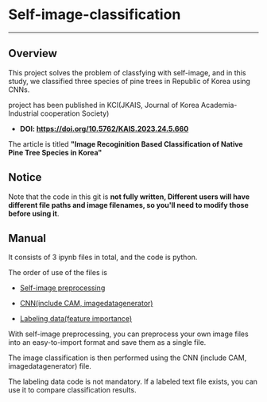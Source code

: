 # Self-image-classification
---
## Overview

This project solves the problem of classfying with self-image, and in this study, we classified three species of pine trees in Republic of Korea using CNNs.


project has been published in KCI(JKAIS, Journal of Korea Academia-Industrial cooperation Society)

* __DOI: https://doi.org/10.5762/KAIS.2023.24.5.660__

The article is titled __"Image Recoginition Based Classification of Native Pine Tree Species in Korea"__

## Notice

Note that the code in this git is __not fully written, Different users will have different file paths and image filenames, so you'll need to modify those before using it__. 

## Manual

It consists of 3 ipynb files in total, and the code is python.

The order of use of the files is
- [Self-image preprocessing](https://github.com/Lemmondrop/Self-image-classification/blob/main/self-image%20preprocessing.ipynb)

- [CNN(include CAM, imagedatagenerator)](https://github.com/Lemmondrop/Self-image-classification/blob/main/CNN%20(include%20CAM%2C%20Imagedatagenerator).ipynb)

- [Labeling data(feature importance)](https://github.com/Lemmondrop/Self-image-classification/blob/main/Labeling%20data(feature%20importance).ipynb)

With self-image preprocessing, you can preprocess your own image files into an easy-to-import format and save them as a single file.

The image classification is then performed using the CNN (include CAM, imagedatagenerator) file.

The labeling data code is not mandatory.
If a labeled text file exists, you can use it to compare classification results.
